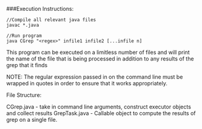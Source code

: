 ###Execution Instructions:

```
//Compile all relevant java files
javac *.java 

//Run program
java CGrep "<regex>" infile1 infile2 [...infile n]
```

This program can be executed on a limitless number of files and will print the name 
of the file that is being processed in addition to any results of the grep that it finds

NOTE: The regular expression passed in on the command line must be wrapped in quotes
in order to ensure that it works appropriately. 

File Structure: 

CGrep.java - take in command line arguments, construct executor objects and collect results
GrepTask.java - Callable object to compute the results of grep on a single file. 
